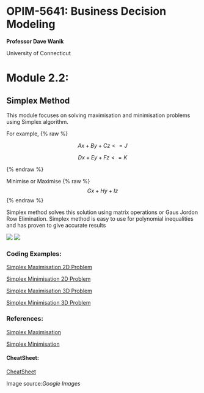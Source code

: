 # OPIM-5641: Business Decision Modeling

 **Professor Dave Wanik** 
 
  University of Connecticut

# **Module 2.2:** 

## Simplex Method

This module focuses on solving maximisation and minimisation problems using Simplex algorithm. 

For example, 
 {% raw %}

$$Ax+By+Cz<=J$$

$$Dx+Ey+Fz<=K$$

 {% endraw %}

Minimise or Maximise {% raw %} $$Gx+Hy+Iz$$  {% endraw %}

Simplex method solves this solution using matrix operations or Gaus Jordon Row Elimination.
Simplex method is easy to use for polynomial inequalities and has proven to give accurate results

<image src='https://www.mathstools.com/images/maths/samples/png/iterations.png'>
 
<image src='http://math.uww.edu/~mcfarlat/images/s-prob3.gif'>
 
### Coding Examples:
 
[Simplex Maximisation 2D Problem](https://colab.research.google.com/drive/1FKw4bmpgcQQBwchK_6HT-GveHMnijYGo?usp=sharing/)
 
[Simplex Minimisation 2D Problem](https://colab.research.google.com/drive/1g9qYdpKHscgSqvZLijNL5xOwTR6yBBEx?usp=sharing/) 
 
[Simplex Maximisation 3D Problem](https://colab.research.google.com/drive/1jVvUQBEk_2fhMpwVVqRv6kiLRWwv2csf?usp=sharing/)
 
[Simplex Minimisation 3D Problem](https://colab.research.google.com/drive/1Ed0O4G8teXT1NPQ7ySF4Pu3UeHIe3QeZ?usp=sharing/)
 
### References:
 
[Simplex Maximisation](https://drive.google.com/file/d/1lj2tuPrf1dG7z4oOwOHiqO0N2wJboQH7/view?usp=sharing/)
 
[Simplex Minimisation](https://drive.google.com/file/d/1WFAVcptD2pbAmrhMmCHw7DtPDUTczBje/view?usp=sharing/)
 
#### CheatSheet: 

[CheatSheet](https://docs.google.com/presentation/d/12wSnYJxgBQTjCVSjEgp8fdS2E1qN-U95V4Ej35ZPJCU/edit?usp=sharing/)
  
Image source:*Google Images*
 
